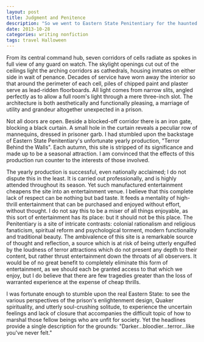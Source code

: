 ```yaml
---
layout: post
title: Judgment and Penitence
description: "So we went to Eastern State Penitentiary for the haunted house. It was actually pretty good--almost like a theme park ride. On my second visit (in the daytime), I took the chance to be more cynical."
date: 2013-10-28
categories: writing nonfiction
tags: travel Halloween
---
```


From its central command hub, seven corridors of cells radiate as spokes in full view of any guard on watch. The skylight openings cut out of the ceilings light the arching corridors as cathedrals, housing inmates on either side in wait of penance. Decades of service have worn away the interior so that around the perimeter of each cell, piles of chipped paint and plaster serve as lead-ridden floorboards. All light comes from narrow slits, angled perfectly as to allow a full room's light through a mere three-inch slot. The architecture is both aesthetically and functionally pleasing, a marriage of utility and grandeur altogether unexpected in a prison.

Not all doors are open. Beside a blocked-off corridor there is an iron gate, blocking a black curtain. A small hole in the curtain reveals a peculiar row of mannequins, dressed in prisoner garb. I had stumbled upon the backstage of Eastern State Penitentiary's unfortunate yearly production, "Terror Behind the Walls". Each autumn, this site is stripped of its significance and made up to be a seasonal attraction. I am convinced that the effects of this production run counter to the interests of those involved.

The yearly production is successful, even nationally acclaimed; I do not dispute this in the least. It is carried out professionally, and is highly attended throughout its season. Yet such manufactured entertainment cheapens the site into an entertainment venue. I believe that this complete lack of respect can be nothing but bad taste. It feeds a mentality of high-thrill entertainment that can be purchased and enjoyed without effort, without thought. I do not say this to be a miser of all things enjoyable, as this sort of entertainment has its place: but it should not be this place. The Penitentiary is a site of intricate contrasts: colonial rationalism and religious fanaticism, spiritual reform and psychological torment, modern functionality and traditional beauty. The ambivalence of this site is a remarkable source of thought and reflection, a source which is at risk of being utterly engulfed by the loudness of terror attractions which do not present any depth to their content, but rather thrust entertainment down the throats of all observers. It would be of no great benefit to completely eliminate this form of entertainment, as we should each be granted access to that which we enjoy, but I do believe that there are few tragedies greater than the loss of warranted experience at the expense of cheap thrills.

I was fortunate enough to stumble upon the real Eastern State: to see the various perspectives of the prison's enlightenment design, Quaker spirituality, and utterly soul-crushing solitude, to experience the uncertain feelings and lack of closure that accompanies the difficult topic of how to marshal those fellow beings who are unfit for society. Yet the headlines provide a single description for the grounds: "Darker…bloodier…terror…like you've never felt."

